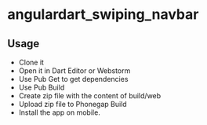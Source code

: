 # angulardart_swiping_navbar

## Usage

- Clone it
- Open it in Dart Editor or Webstorm
- Use Pub Get to get dependencies
- Use Pub Build
- Create zip file with the content of build/web
- Upload zip file to Phonegap Build
- Install the app on mobile.